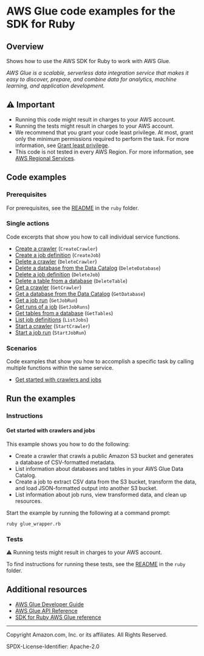<!--Generated by WRITEME on 2023-06-05 19:23:05.634709 (UTC)-->
# AWS Glue code examples for the SDK for Ruby

## Overview

Shows how to use the AWS SDK for Ruby to work with AWS Glue.

<!--custom.overview.start-->
<!--custom.overview.end-->

*AWS Glue is a scalable, serverless data integration service that makes it easy to discover, prepare, and combine data for analytics, machine learning, and application development.*

## ⚠ Important

* Running this code might result in charges to your AWS account.
* Running the tests might result in charges to your AWS account.
* We recommend that you grant your code least privilege. At most, grant only the minimum permissions required to perform the task. For more information, see [Grant least privilege](https://docs.aws.amazon.com/IAM/latest/UserGuide/best-practices.html#grant-least-privilege).
* This code is not tested in every AWS Region. For more information, see [AWS Regional Services](https://aws.amazon.com/about-aws/global-infrastructure/regional-product-services).

<!--custom.important.start-->
<!--custom.important.end-->

## Code examples

### Prerequisites

For prerequisites, see the [README](../../README.md#Prerequisites) in the `ruby` folder.


<!--custom.prerequisites.start-->
<!--custom.prerequisites.end-->

### Single actions

Code excerpts that show you how to call individual service functions.

* [Create a crawler](glue_wrapper.rb#L34) (`CreateCrawler`)
* [Create a job definition](glue_wrapper.rb#L116) (`CreateJob`)
* [Delete a crawler](glue_wrapper.rb#L75) (`DeleteCrawler`)
* [Delete a database from the Data Catalog](None) (`DeleteDatabase`)
* [Delete a job definition](glue_wrapper.rb#L203) (`DeleteJob`)
* [Delete a table from a database](glue_wrapper.rb#L215) (`DeleteTable`)
* [Get a crawler](glue_wrapper.rb#L18) (`GetCrawler`)
* [Get a database from the Data Catalog](glue_wrapper.rb#L88) (`GetDatabase`)
* [Get a job run](glue_wrapper.rb#L189) (`GetJobRun`)
* [Get runs of a job](glue_wrapper.rb#L178) (`GetJobRuns`)
* [Get tables from a database](glue_wrapper.rb#L102) (`GetTables`)
* [List job definitions](glue_wrapper.rb#L166) (`ListJobs`)
* [Start a crawler](glue_wrapper.rb#L62) (`StartCrawler`)
* [Start a job run](glue_wrapper.rb#L142) (`StartJobRun`)

### Scenarios

Code examples that show you how to accomplish a specific task by calling multiple
functions within the same service.

* [Get started with crawlers and jobs](glue_wrapper.rb) 

## Run the examples

### Instructions


<!--custom.instructions.start-->
<!--custom.instructions.end-->



#### Get started with crawlers and jobs

This example shows you how to do the following:

* Create a crawler that crawls a public Amazon S3 bucket and generates a database of CSV-formatted metadata.
* List information about databases and tables in your AWS Glue Data Catalog.
* Create a job to extract CSV data from the S3 bucket, transform the data, and load JSON-formatted output into another S3 bucket.
* List information about job runs, view transformed data, and clean up resources.

<!--custom.scenario_prereqs.glue_Scenario_GetStartedCrawlersJobs.start-->
<!--custom.scenario_prereqs.glue_Scenario_GetStartedCrawlersJobs.end-->

Start the example by running the following at a command prompt:

```
ruby glue_wrapper.rb
```

<!--custom.scenarios.glue_Scenario_GetStartedCrawlersJobs.start-->
<!--custom.scenarios.glue_Scenario_GetStartedCrawlersJobs.end-->

### Tests

⚠ Running tests might result in charges to your AWS account.


To find instructions for running these tests, see the [README](../../README.md#Tests)
in the `ruby` folder.



<!--custom.tests.start-->
<!--custom.tests.end-->

## Additional resources

* [AWS Glue Developer Guide](https://docs.aws.amazon.com/glue/latest/dg/what-is-glue.html)
* [AWS Glue API Reference](https://docs.aws.amazon.com/glue/latest/dg/aws-glue-api.html)
* [SDK for Ruby AWS Glue reference](https://docs.aws.amazon.com/sdk-for-ruby/v3/api/Aws/Glue.html)

<!--custom.resources.start-->
<!--custom.resources.end-->

---

Copyright Amazon.com, Inc. or its affiliates. All Rights Reserved.

SPDX-License-Identifier: Apache-2.0